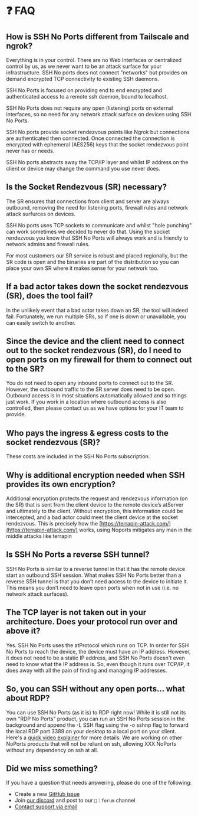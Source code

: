 # ❓ FAQ

## **How is SSH No Ports different from Tailscale and ngrok?**&#x20;

&#x20;Everything is in your control. There are no Web Interfaces or centralized control by us, as we never want to be an attack surface for your infrastructure.  SSH No ports does not connect "networks" but provides on demand encrypted TCP connectivity to existing SSH daemons.

SSH No Ports is focused on providing end to end encrypted and authenticated access to a remote ssh daemon, bound to localhost.

SSH No Ports does not require any open (listening) ports on external interfaces, so no need for any network attack surface on devices using SSH No Ports.

SSH No ports provide socket rendezvous points like Ngrok but connections are authenticated then connected. Once connected the connection is encrypted with ephemeral (AES256) keys that the socket rendezvous point never has or needs.

SSH No ports abstracts away the TCP/IP layer and whilst IP address on the client or device may change the command you use never does.&#x20;

## **Is the Socket Rendezvous (SR) necessary?**&#x20;

The SR ensures that connections from client and server are always outbound, removing the need for listening ports, firewall rules and network attack surfurces on devices.&#x20;

SSH No ports uses TCP sockets to communicate and whilst "hole punching" can work sometimes we decided to never do that. Using the socket rendezvous you know that SSH No Ports will always work and is friendly to network admins and firewall rules.

For most customers our SR service is robust and placed regionally, but the SR code is open and the binaries are part of the distribution so you can place your own SR where it makes sense for your network too.

## **If a bad actor takes down the socket rendezvous (SR), does the tool fail?**&#x20;

In the unlikely event that a bad actor takes down an SR, the tool will indeed fail.  Fortunately, we run multiple SRs, so if one is down or unavailable, you can easily switch to another.

## **Since the device and the client need to connect out to the socket rendezvous (SR), do I need to open ports on my firewall for them to connect out to the SR?**&#x20;

You do not need to open any inbound ports to connect out to the SR. However, the outbound traffic to the SR server does need to be open. Outbound access is in most situations automatically allowed and so things just work. If you work in a location where outbound access is also controlled, then please contact us as we have options for your IT team to provide.

## **Who pays the ingress & egress costs to the socket rendezvous (SR)?**

These costs are included in the SSH No Ports subscription.

## **Why is additional encryption needed when SSH provides its own encryption?**

Additional encryption protects the request and rendezvous information (on the SR) that is sent from the client device to the remote device’s atServer and ultimately to the client. Without encryption, this information could be intercepted, and a bad actor could meet the client device at the socket rendezvous. This is precisely how the [https://terrapin-attack.com/](https://terrapin-attack.com/) works, using Noports mitigates any man in the middle attacks like terrapin

## **Is SSH No Ports a reverse SSH tunnel?**

SSH No Ports is similar to a reverse tunnel in that it has the remote device start an outbound SSH session. What makes SSH No Ports better than a reverse SSH tunnel is that you don’t need access to the device to initiate it. This means you don’t need to leave open ports when not in use (i.e. no network attack surfaces).

## **The TCP layer is not taken out in your architecture. Does your protocol run over and above it?**

Yes. SSH No Ports uses the atProtocol which runs on TCP. In order for SSH No Ports to reach the device, the device must have an IP address. However, it does not need to be a static IP address, and SSH No Ports doesn't even need to know what the IP address is. So, even though it runs over TCP/IP, it does away with all the pain of finding and managing IP addresses.

## **So, you can SSH without any open ports... what about RDP?**

You can use SSH No Ports (as it is) to RDP right now! While it is still not its own "RDP No Ports" product, you can run an SSH No Ports session in the background and append the -L SSH flag using the -o sshnp flag to forward the local RDP port 3389 on your desktop to a local port on your client. Here's a [quick video explainer](https://www.youtube.com/watch?v=G3rRBHdwHvI) for more details. We are working on other NoPorts products that will not be reliant on ssh, allowing XXX NoPorts without any dependency on ssh at all.

## Did we miss something?

If you have a question that needs answering, please do one of the following:

* Create a new [GitHub issue](https://github.com/atsign-foundation/noports/issues/new/choose)
* Join [our discord](https://discord.atsign.com) and post to our `📑｜forum` channel
* [Contact support via email](mailto:support@noports.com)
